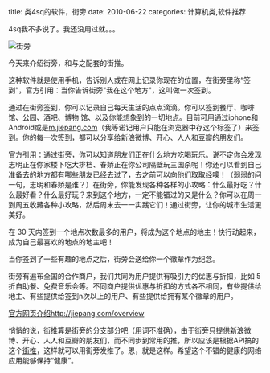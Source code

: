 title: 类4sq的软件，街旁
date: 2010-06-22
categories: 计算机类,软件推荐

4sq我不多说了。我还没用过就。。。

![](images/logo.1275274036.png "街旁")

今天来介绍街旁，和与之配套的街推。

这种软件就是使用手机，告诉别人或在网上记录你现在的位置，在街旁里称“签到”，官方引用：当你告诉街旁"我在这个地方"，这叫做一次签到。<!--more-->

通过在街旁签到，你可以记录自己每天生活的点点滴滴。你可以签到餐厅、咖啡馆、公园、酒吧、博物 馆、以及你能想象到的一切地点。目前可用通过iphone和Android或是[m.jiepang.com](http://m.jiepang.com)（我等诺记用户只能在浏览器中存这个标签了）来签到。你的每一次签到，都可以分享给新浪微博、开心、人人和豆瓣的朋友们。

官方引用：通过街旁，你可以知道朋友们正在什么地方吃喝玩乐。说不定你会发现志明正在你家楼下吃大排档、春娇正在你公司隔壁玩三国杀呢！你还可以看到自己准备去的地方都有哪些朋友已经去过了，去之前可以向他们取取经噢！（弱弱的问一句，志明和春娇是谁？）在街旁，你能发现各种各样的小攻略：什么最好吃？什么最好看？什么最好玩？来到这个地方，一定不能错过的又是什么？你可以在周一到周五收藏各种小攻略，然后周末去一一实践它们！通过街旁，让你的城市生活更美好。

在 30 天内签到一个地点次数最多的用户，将成为这个地点的地主！快行动起来，成为自己最喜欢的地点的地主吧！

当你签到了一些有趣的地点之后，街旁会送给你一个徽章作为纪念。

街旁有遍布全国的合作商户，我们共同为用户提供有吸引力的优惠与折扣，比如 5 折自助餐、免费音乐会等。不同商户提供优惠与折扣的方式各不相同，有些提供给地主、有些提供给签到n次以上的用户、有些提供给拥有某个徽章的用户。

[官方网页介绍http://jiepang.com/overview](http://jiepang.com/overview)

悄悄的说，街推算是街旁的分支部分吧（用词不准确），由于街旁只提供新浪微博、开心、人人和豆瓣的朋友们，而不同步到常用的推，所以应该是根据API搞的这个[街推](http://jietweet.com/)，这样就可以用街旁发推了。恩，就是这样。希望这个不错的健康的网络应用能够保持“健康”。
